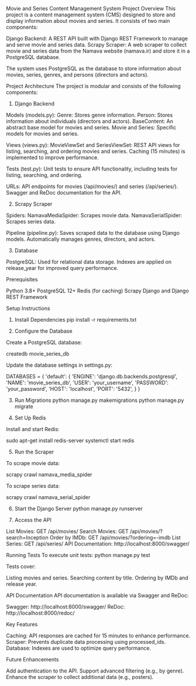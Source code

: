 Movie and Series Content Management System
Project Overview
This project is a content management system (CMS) designed to store and display information about movies and series. It consists of two main components:

Django Backend: A REST API built with Django REST Framework to manage and serve movie and series data.
Scrapy Scraper: A web scraper to collect movie and series data from the Namava website (namava.ir) and store it in a PostgreSQL database.

The system uses PostgreSQL as the database to store information about movies, series, genres, and persons (directors and actors).

Project Architecture
The project is modular and consists of the following components:
1. Django Backend

Models (models.py):
Genre: Stores genre information.
Person: Stores information about individuals (directors and actors).
BaseContent: An abstract base model for movies and series.
Movie and Series: Specific models for movies and series.


Views (views.py):
MovieViewSet and SeriesViewSet: REST API views for listing, searching, and ordering movies and series.
Caching (15 minutes) is implemented to improve performance.


Tests (test.py):
Unit tests to ensure API functionality, including tests for listing, searching, and ordering.


URLs:
API endpoints for movies (/api/movies/) and series (/api/series/).
Swagger and ReDoc documentation for the API.



2. Scrapy Scraper

Spiders:
NamavaMediaSpider: Scrapes movie data.
NamavaSerialSpider: Scrapes series data.


Pipeline (pipeline.py):
Saves scraped data to the database using Django models.
Automatically manages genres, directors, and actors.



3. Database

PostgreSQL: Used for relational data storage.
Indexes are applied on release_year for improved query performance.


Prerequisites

Python 3.8+
PostgreSQL 12+
Redis (for caching)
Scrapy
Django and Django REST Framework


Setup Instructions
1. Install Dependencies
pip install -r requirements.txt

2. Configure the Database

Create a PostgreSQL database:

createdb movie_series_db


Update the database settings in settings.py:

DATABASES = {
    'default': {
        'ENGINE': 'django.db.backends.postgresql',
        'NAME': 'movie_series_db',
        'USER': 'your_username',
        'PASSWORD': 'your_password',
        'HOST': 'localhost',
        'PORT': '5432',
    }
}

3. Run Migrations
python manage.py makemigrations
python manage.py migrate

4. Set Up Redis

Install and start Redis:

sudo apt-get install redis-server
systemctl start redis

5. Run the Scraper

To scrape movie data:

scrapy crawl namava_media_spider


To scrape series data:

scrapy crawl namava_serial_spider

6. Start the Django Server
python manage.py runserver

7. Access the API

List Movies: GET /api/movies/
Search Movies: GET /api/movies/?search=Inception
Order by IMDb: GET /api/movies/?ordering=-imdb
List Series: GET /api/series/
API Documentation: http://localhost:8000/swagger/


Running Tests
To execute unit tests:
python manage.py test

Tests cover:

Listing movies and series.
Searching content by title.
Ordering by IMDb and release year.


API Documentation
API documentation is available via Swagger and ReDoc:

Swagger: http://localhost:8000/swagger/
ReDoc: http://localhost:8000/redoc/


Key Features

Caching: API responses are cached for 15 minutes to enhance performance.
Scraper: Prevents duplicate data processing using processed_ids.
Database: Indexes are used to optimize query performance.


Future Enhancements

Add authentication to the API.
Support advanced filtering (e.g., by genre).
Enhance the scraper to collect additional data (e.g., posters).

